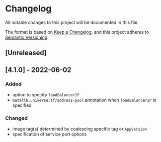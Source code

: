 # Changelog
All notable changes to this project will be documented in this file.

The format is based on [Keep a Changelog](https://keepachangelog.com/en/1.0.0/),
and this project adheres to [Semantic Versioning](https://semver.org/spec/v2.0.0.html).

## [Unreleased]

## [4.1.0] - 2022-06-02 

### Added

- option to specify `loadBalancerIP`
- `metallb.universe.tf/address-pool` annotation when `loadBalancerIP` is specified

### Changed

- image tag(s) determined by coalescing specific tag or `AppVersion`
- specification of service port options
